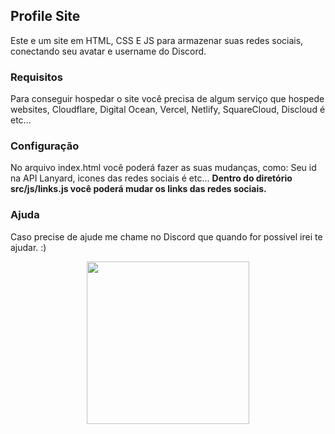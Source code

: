 ## Profile Site

Este e um site em HTML, CSS E JS para armazenar suas redes sociais, conectando seu avatar e username do Discord.

### Requisitos

Para conseguir hospedar o site você precisa de algum serviço que hospede websites, Cloudflare, Digital Ocean, Vercel, Netlify, SquareCloud, Discloud é etc...

### Configuração

No arquivo index.html você poderá fazer as suas mudanças, como: Seu id na API Lanyard, icones das redes sociais é etc...
**Dentro do diretório src/js/links.js você poderá mudar os links das redes sociais.** 

### Ajuda

Caso precise de ajude me chame no Discord que quando for possivel irei te ajudar. :)

<p align="center">
   <img src="https://64.media.tumblr.com/9ec7537198ca06a6defd9659c5017a2f/b17ff0c6bb7fc1b6-4f/s1280x1920/8f4b116e79552bb93e8457a2272d5b71371bd2e7.gifv", width="260"/>
  <br>
 <div style="display: inline_block"><br>
